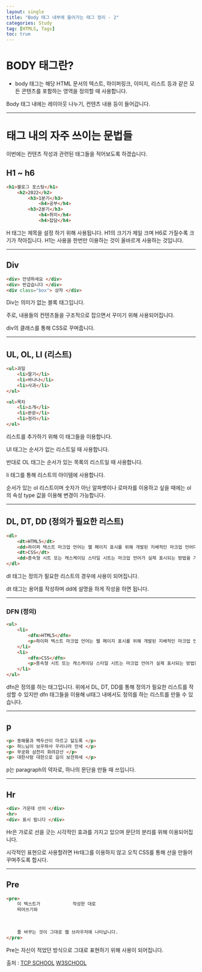 ```yaml
---
layout: single
title: "Body 태그 내부에 들어가는 태그 정리 - 2"
categories: Study
tag: [HTML5, Tags]
toc: true
---
```



# BODY 태그란?
- body 태그는 해당 HTML 문서의 텍스트, 하이퍼링크, 이미지, 리스트 등과 같은 모든 콘텐츠를 포함하는 영역을 정의할 때 사용합니다.


Body 태그 내에는 레이아웃 나누기, 컨텐츠 내용 등이 들어갑니다.

---

# <Body> 태그 내의 자주 쓰이는 문법들

이번에는 컨텐츠 작성과 관련된 태그들을 적어보도록 하겠습니다.

## H1 ~ h6

```html
<h1>블로그 포스팅</h1>
    <h2>2022</h2>
        <h3>1분기</h3>
            <h4>공부</h4>
        <h3>2분기</h3>
            <h4>취미</h4>
            <h4>잡담</h4>
```

H 태그는 제목을 설정 하기 위해 사용됩니다.
H1의 크기가 제일 크며 H6로 가질수록 크기가 작아집니다.
H1는 사용을 한번만 이용하는 것이 올바르게 사용하는 것입니다.

---

## Div
```html
<div> 안녕하세요 </div>
<div> 반갑습니다 </div>
<div class="box"> 상자 </div>
```

Div는 의미가 없는 블록 태그입니다. 

주로, 내용들의 컨텐츠들을 구조적으로 잡으면서 꾸미기 위해 사용되어집니다.

div의 클래스를 통해 CSS로 꾸며줍니다.

---

## UL, OL, LI (리스트) 
```html
<ul>과일
    <li>딸기</li>
    <li>바나나</li>
    <li>사과</li>
</ul>

<ol>목차
    <li>소개</li>
    <li>본문</li>
    <li>정리</li>
</ol>
```

리스트를 추가하기 위해 이 태그들을 이용합니다.

Ul 태그는 순서가 없는 리스트일 때 사용합니다.

반대로 OL 태그는 순서가 있는 목록의 리스트일 때 사용합니다.

li 태그를 통해 리스트의 아이템에 사용합니다.

순서가 있는 ol 리스트이며 숫자가 아닌 알파벳이나 로마자를 이용하고 싶을 때에는 ol의 속성 type 값을 이용해 변경이 가능합니다.


---

## DL, DT, DD (정의가 필요한 리스트)
```html
<dl>
    <dt>HTML5</dt>
    <dd>하이퍼 텍스트 마크업 언어는 웹 페이지 표시를 위해 개발된 지배적인 마크업 언어다.</dd>
    <dt>CSS</dt>
    <dd>종속형 시트 또는 캐스케이딩 스타일 시트는 마크업 언어가 실제 표시되는 방법을 기술하는 스타일 언어이다.</dd>
</dl>
```
dl 태그는 정의가 필요한 리스트의 경우에 사용이 되어집니다.

dt 태그는 용어를 작성하며 dd에 설명을 하게 작성을 하면 됩니다.

---

### DFN (정의)
```html
<ul>
    <li>
        <dfn>HTML5</dfn>
        <p>하이퍼 텍스트 마크업 언어는 웹 페이지 표시를 위해 개발된 지배적인 마크업 언어다.</p>
    </li>
    <li>
        <dfn>CSS</dfn>
        <p>종속형 시트 또는 캐스케이딩 스타일 시트는 마크업 언어가 실제 표시되는 방법을 기술하는 스타일 언어이다.</p>
    </li>
</ul>
```

dfn은 정의를 하는 태그입니다. 위에서 DL, DT, DD를 통해 정의가 필요한 리스트를 작성할 수 있지만 dfn 태그들을 이용해 ul태그 내에서도 정의를 하는 리스트를 만들 수 있습니다.

---

## p
```html
<p> 동해물과 백두산이 마르고 닳도록 </p>
<p> 하느님이 보우하사 우리나라 만세 </p>
<p> 무궁화 삼천리 화려강산 </p>
<p> 대한사람 대한으로 길이 보전하세 </p>

```
p는 paragraph의 약자로, 하나의 문단을 만들 때 쓰입니다.

---

## Hr
```html
<div> 가운데 선이 </div>
<hr>
<div> 표시 됩니다 </div>
```

Hr은 가로로 선을 긋는 시각적인 효과를 가지고 있으며 문단의 분리를 위해 이용되어집니다.

시각적인 표현으로 사용할려면 Hr태그를 이용하지 않고 오직 CSS를 통해 선을 만들어 꾸며주도록 합시다.


---

## Pre
```html
<pre>
    이 텍스트가            작성한 대로
    띄어쓰기와
    
    
    
    줄 바꾸는 것이 그대로 웹 브라우저에 나타납니다.
</pre>
```

Pre는 자신이 적었던 방식으로 그대로 표현하기 위해 사용이 되어집니다.




출처 :  [TCP SCHOOL](http://www.tcpschool.com/)  [W3SCHOOL](https://www.w3schools.com/)